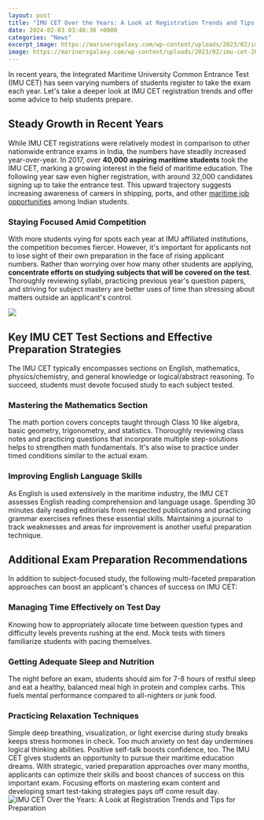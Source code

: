 ```yaml
---
layout: post
title: "IMU CET Over the Years: A Look at Registration Trends and Tips for Preparation"
date: 2024-02-03 03:40:30 +0000
categories: "News"
excerpt_image: https://marinersgalaxy.com/wp-content/uploads/2023/02/imu-cet-2023-preparation-tips.jpg
image: https://marinersgalaxy.com/wp-content/uploads/2023/02/imu-cet-2023-preparation-tips.jpg
---
```


In recent years, the Integrated Maritime University Common Entrance Test (IMU CET) has seen varying numbers of students register to take the exam each year. Let's take a deeper look at IMU CET registration trends and offer some advice to help students prepare.
## Steady Growth in Recent Years 
While IMU CET registrations were relatively modest in comparison to other nationwide entrance exams in India, the numbers have steadily increased year-over-year. In 2017, over **40,000 aspiring maritime students** took the IMU CET, marking a growing interest in the field of maritime education. The following year saw even higher registration, with around 32,000 candidates signing up to take the entrance test. This upward trajectory suggests increasing awareness of careers in shipping, ports, and other [maritime job opportunities](https://fistore.mysenprints.com/collection/aldape) among Indian students. 
### Staying Focused Amid Competition
With more students vying for spots each year at IMU affiliated institutions, the competition becomes fiercer. However, it's important for applicants not to lose sight of their own preparation in the face of rising applicant numbers. Rather than worrying over how many other students are applying, **concentrate efforts on studying subjects that will be covered on the test**. Thoroughly reviewing syllabi, practicing previous year's question papers, and striving for subject mastery are better uses of time than stressing about matters outside an applicant's control. 

![](https://i.ytimg.com/vi/D4KcUzBJmIE/maxresdefault.jpg)
## Key IMU CET Test Sections and Effective Preparation Strategies
The IMU CET typically encompasses sections on English, mathematics, physics/chemistry, and general knowledge or logical/abstract reasoning. To succeed, students must devote focused study to each subject tested. 
### Mastering the Mathematics Section 
The math portion covers concepts taught through Class 10 like algebra, basic geometry, trigonometry, and statistics. Thoroughly reviewing class notes and practicing questions that incorporate multiple step-solutions helps to strengthen math fundamentals. It's also wise to practice under timed conditions similar to the actual exam.
### Improving English Language Skills
As English is used extensively in the maritime industry, the IMU CET assesses English reading comprehension and language usage. Spending 30 minutes daily reading editorials from respected publications and practicing grammar exercises refines these essential skills. Maintaining a journal to track weaknesses and areas for improvement is another useful preparation technique.  
## Additional Exam Preparation Recommendations
In addition to subject-focused study, the following multi-faceted preparation approaches can boost an applicant's chances of success on IMU CET:
### Managing Time Effectively on Test Day  
Knowing how to appropriately allocate time between question types and difficulty levels prevents rushing at the end. Mock tests with timers familiarize students with pacing themselves. 
### Getting Adequate Sleep and Nutrition  
The night before an exam, students should aim for 7-8 hours of restful sleep and eat a healthy, balanced meal high in protein and complex carbs. This fuels mental performance compared to all-nighters or junk food.
### Practicing Relaxation Techniques
Simple deep breathing, visualization, or light exercise during study breaks keeps stress hormones in check. Too much anxiety on test day undermines logical thinking abilities. Positive self-talk boosts confidence, too.
The IMU CET gives students an opportunity to pursue their maritime education dreams. With strategic, varied preparation approaches over many months, applicants can optimize their skills and boost chances of success on this important exam. Focusing efforts on mastering exam content and developing smart test-taking strategies pays off come result day.
![IMU CET Over the Years: A Look at Registration Trends and Tips for Preparation](https://marinersgalaxy.com/wp-content/uploads/2023/02/imu-cet-2023-preparation-tips.jpg)